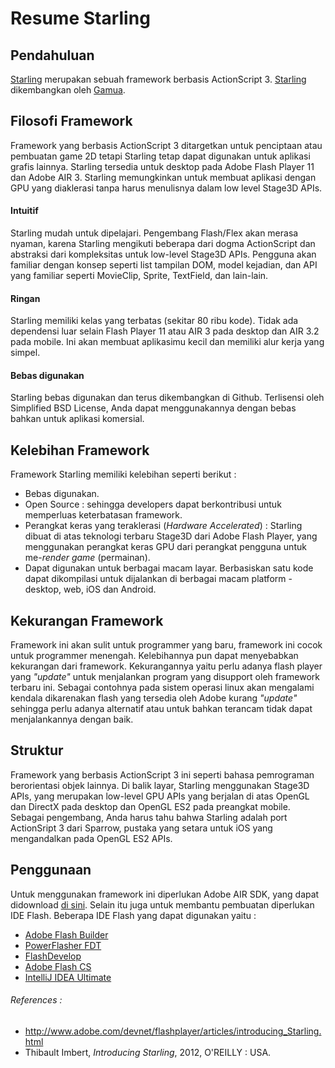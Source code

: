 # Resume Starling

## Pendahuluan
[Starling] merupakan sebuah framework berbasis ActionScript 3. [Starling] dikembangkan oleh [Gamua].

## Filosofi Framework
Framework yang berbasis ActionScript 3 ditargetkan untuk penciptaan atau pembuatan game 2D tetapi Starling tetap dapat digunakan untuk aplikasi grafis lainnya. Starling tersedia untuk desktop pada Adobe Flash Player 11 dan Adobe AIR 3. Starling memungkinkan untuk membuat aplikasi dengan GPU yang diaklerasi tanpa harus menulisnya dalam low level Stage3D APIs.
#### Intuitif
Starling mudah untuk dipelajari. Pengembang Flash/Flex akan merasa nyaman, karena Starling mengikuti beberapa dari dogma ActionScript dan abstraksi dari kompleksitas untuk low-level Stage3D APIs. Pengguna akan familiar dengan konsep seperti list tampilan DOM, model kejadian, dan API yang familiar seperti MovieClip, Sprite, TextField, dan lain-lain.
#### Ringan
Starling memiliki kelas yang terbatas (sekitar 80 ribu kode). Tidak ada dependensi luar selain Flash Player 11 atau AIR 3 pada desktop dan AIR 3.2 pada mobile. Ini akan membuat aplikasimu kecil dan memiliki alur kerja yang simpel.
#### Bebas digunakan
Starling bebas digunakan dan terus dikembangkan di Github. Terlisensi oleh Simplified BSD License, Anda dapat menggunakannya dengan bebas bahkan untuk aplikasi komersial.


##  Kelebihan Framework
Framework Starling memiliki kelebihan seperti berikut :
+ Bebas digunakan.
+ Open Source : sehingga developers dapat berkontribusi untuk memperluas keterbatasan framework.
+ Perangkat keras yang teraklerasi (*Hardware Accelerated*) : Starling dibuat di atas teknologi terbaru Stage3D dari Adobe Flash Player, yang menggunakan perangkat keras GPU dari perangkat pengguna untuk me-*render* *game* (permainan).
+ Dapat digunakan untuk berbagai macam layar. Berbasiskan satu kode dapat dikompilasi untuk dijalankan di berbagai macam platform - desktop, web, iOS dan Android.


## Kekurangan Framework
Framework ini akan sulit untuk programmer yang baru, framework ini cocok untuk programmer menengah. Kelebihannya pun dapat menyebabkan kekurangan dari framework. Kekurangannya yaitu perlu adanya flash player yang *"update"* untuk menjalankan program yang disupport oleh framework terbaru ini. Sebagai contohnya pada sistem operasi linux akan mengalami kendala dikarenakan flash yang tersedia oleh Adobe kurang *"update"* sehingga perlu adanya alternatif atau untuk bahkan terancam tidak dapat menjalankannya dengan baik.

## Struktur
Framework yang berbasis ActionScript 3 ini seperti bahasa pemrograman berorientasi objek lainnya. Di balik layar, Starling menggunakan Stage3D APIs, yang merupakan low-level GPU APIs yang berjalan di atas OpenGL dan DirectX pada desktop dan OpenGL ES2 pada preangkat mobile. Sebagai pengembang, Anda harus tahu bahwa Starling adalah port ActionSript 3 dari Sparrow, pustaka yang setara untuk iOS yang mengandalkan pada OpenGL ES2 APIs.


## Penggunaan
Untuk menggunakan framework ini diperlukan Adobe AIR SDK, yang dapat didownload [di sini](http://www.adobe.com/devnet/air/air-sdk-download.html). Selain itu juga untuk membantu pembuatan diperlukan IDE Flash. Beberapa IDE Flash yang dapat digunakan yaitu : 
+ [Adobe Flash Builder](http://www.adobe.com/products/flash-builder.html)
+ [PowerFlasher FDT](http://fdt.powerflasher.com/)
+ [FlashDevelop](http://www.flashdevelop.org/)
+ [Adobe Flash CS](http://www.adobe.com/sea/products/animate.html)
+ [IntelliJ IDEA Ultimate](https://www.jetbrains.com/idea/download/)

###### References : 
* http://www.adobe.com/devnet/flashplayer/articles/introducing_Starling.html
* Thibault Imbert, *Introducing Starling*, 2012, O'REILLY : USA.

[Starling]: http://gamua.com/starling/
[Gamua]: http://gamua.com/about
